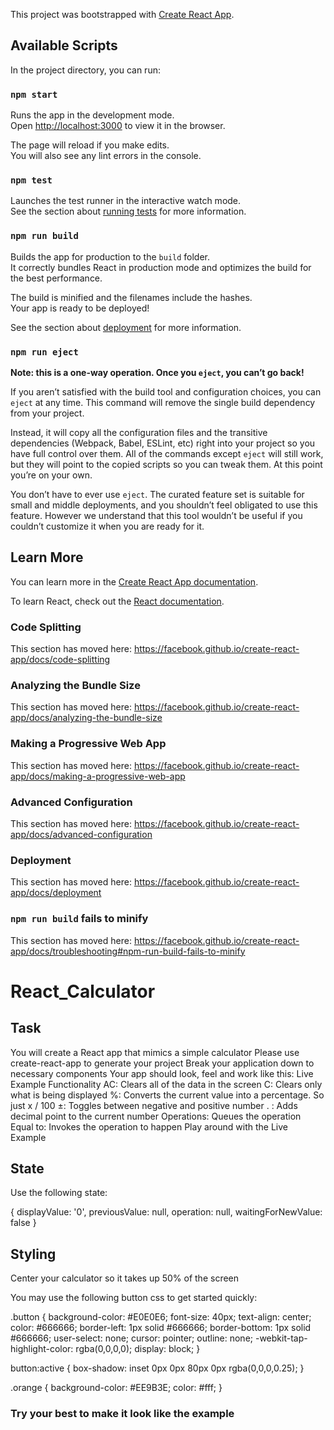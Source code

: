 This project was bootstrapped with [Create React App](https://github.com/facebook/create-react-app).

## Available Scripts

In the project directory, you can run:

### `npm start`

Runs the app in the development mode.<br>
Open [http://localhost:3000](http://localhost:3000) to view it in the browser.

The page will reload if you make edits.<br>
You will also see any lint errors in the console.

### `npm test`

Launches the test runner in the interactive watch mode.<br>
See the section about [running tests](https://facebook.github.io/create-react-app/docs/running-tests) for more information.

### `npm run build`

Builds the app for production to the `build` folder.<br>
It correctly bundles React in production mode and optimizes the build for the best performance.

The build is minified and the filenames include the hashes.<br>
Your app is ready to be deployed!

See the section about [deployment](https://facebook.github.io/create-react-app/docs/deployment) for more information.

### `npm run eject`

**Note: this is a one-way operation. Once you `eject`, you can’t go back!**

If you aren’t satisfied with the build tool and configuration choices, you can `eject` at any time. This command will remove the single build dependency from your project.

Instead, it will copy all the configuration files and the transitive dependencies (Webpack, Babel, ESLint, etc) right into your project so you have full control over them. All of the commands except `eject` will still work, but they will point to the copied scripts so you can tweak them. At this point you’re on your own.

You don’t have to ever use `eject`. The curated feature set is suitable for small and middle deployments, and you shouldn’t feel obligated to use this feature. However we understand that this tool wouldn’t be useful if you couldn’t customize it when you are ready for it.

## Learn More

You can learn more in the [Create React App documentation](https://facebook.github.io/create-react-app/docs/getting-started).

To learn React, check out the [React documentation](https://reactjs.org/).

### Code Splitting

This section has moved here: https://facebook.github.io/create-react-app/docs/code-splitting

### Analyzing the Bundle Size

This section has moved here: https://facebook.github.io/create-react-app/docs/analyzing-the-bundle-size

### Making a Progressive Web App

This section has moved here: https://facebook.github.io/create-react-app/docs/making-a-progressive-web-app

### Advanced Configuration

This section has moved here: https://facebook.github.io/create-react-app/docs/advanced-configuration

### Deployment

This section has moved here: https://facebook.github.io/create-react-app/docs/deployment

### `npm run build` fails to minify

This section has moved here: https://facebook.github.io/create-react-app/docs/troubleshooting#npm-run-build-fails-to-minify
# React_Calculator

## Task
You will create a React app that mimics a simple calculator
Please use create-react-app to generate your project
Break your application down to necessary components
Your app should look, feel and work like this: Live Example
Functionality
AC: Clears all of the data in the screen
C: Clears only what is being displayed
%: Converts the current value into a percentage. So just x / 100
±: Toggles between negative and positive number
. : Adds decimal point to the current number
Operations: Queues the operation
Equal to: Invokes the operation to happen
Play around with the Live Example

## State
Use the following state:

{
  displayValue: '0',
  previousValue: null,
  operation: null,
  waitingForNewValue: false
}

## Styling
Center your calculator so it takes up 50% of the screen

You may use the following button css to get started quickly:

.button {
  background-color: #E0E0E6;
  font-size: 40px;
  text-align: center;
  color: #666666;
  border-left: 1px solid #666666;
  border-bottom: 1px solid #666666;
  user-select: none;
  cursor: pointer;
  outline: none;
  -webkit-tap-highlight-color: rgba(0,0,0,0);
  display: block;
}

button:active {
  box-shadow: inset 0px 0px 80px 0px rgba(0,0,0,0.25);
}

.orange {
  background-color: #EE9B3E;
  color: #fff;
}

### Try your best to make it look like the example
